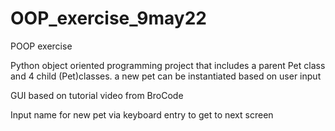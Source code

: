 # OOP_exercise_9may22
POOP exercise

Python object oriented programming project that includes a parent Pet class and 4 child (Pet)classes.
a new pet can be instantiated based on user input

GUI based on tutorial video from BroCode

Input name for new pet via keyboard entry to get to next screen

